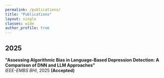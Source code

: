 ```yaml
---
permalink: /publications/
title: "Publications"
layout: single
classes: wide
author_profile: true
---
```


## 2025

**"Assessing Algorithmic Bias in Language-Based Depression Detection: A Comparison of DNN and LLM Approaches"**   
*IEEE-EMBS BHI*, 2025 **(Accepted)**  

[//]: # ([[Paper]]&#40;#&#41; [[Code]]&#40;#&#41; [[BibTeX]]&#40;#&#41;)



